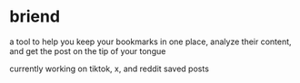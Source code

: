 # briend
a tool to help you keep your bookmarks in one place, analyze their content, and get the post on the tip of your tongue

currently working on tiktok, x, and reddit saved posts
